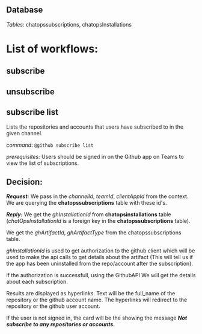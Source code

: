 ## Database
_Tables_: chatopssubscriptions, chatopsInstallations
# List of workflows:
## subscribe
## unsubscribe
## subscribe list
Lists the repositories and accounts that users have subscribed to in the given channel.

_command_: `@github subscribe list`

_prerequisites:_
Users should be signed in on the Github app on Teams to view the list of subscriptions.

## Decision:
***Request:***
We pass in the _channelId_, _teamId_, _clientAppId_ from the context. We are querying the **chatopssubscriptions** table with these id's. 

***Reply:***
We get the _ghInstallationId_ from **chatopsinstallations** table (_chatOpsInstallationId_ is a foreign key in the **chatopssubscriptions** table).

We get the _ghArtifactId_, _ghArtifactType_ from the chatopssubscriptions table.

_ghInstallationId_ is used to get authorization to the github client which will be used to make the api calls to get details about the artifact (This will tell us if the app has been uninstalled from the repo/account after the subscription).


if the authorization is successfull, using the GithubAPI We will get the details about each subscription.

Results are displayed as hyperlinks. Text will be the full_name of the repository or the github account name. The hyperlinks will redirect to the repository or the github user account.

If the user is not signed in, the card will be the showing the message ***Not subscribe to any repositories or accounts.***


